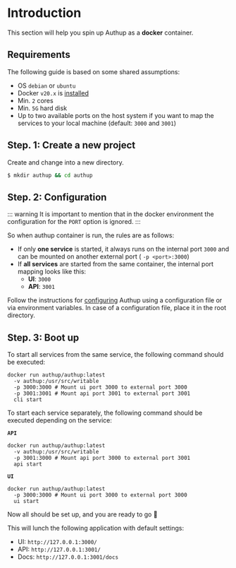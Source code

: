 # Introduction

This section will help you spin up Authup as a **docker** container.

## Requirements
The following guide is based on some shared assumptions:

- OS `debian` or `ubuntu`
- Docker `v20.x` is [installed](https://docs.docker.com/get-docker/)
- Min. `2` cores
- Min. `5G` hard disk
- Up to two available ports on the host system if you want to map the services to your local machine (default: `3000` and `3001`)


## Step. 1: Create a new project

Create and change into a new directory.

```bash
$ mkdir authup && cd authup
```

## Step. 2: Configuration

::: warning
It is important to mention that in the docker environment the configuration for the `PORT` option is ignored.
:::

So when authup container is run, the rules are as follows:
- If only **one service** is started, it always runs on the internal port `3000` and can be mounted on another external port ( `-p <port>:3000`)
- If **all services** are started from the same container, the internal port mapping looks like this:
    - **UI**: `3000`
    - **API**: `3001`


Follow the instructions for [configuring](./configuration.md) Authup using a configuration file or via environment variables.
In case of a configuration file, place it in the root directory.


## Step. 3: Boot up

To start all services from the same service, the following command should be executed:

```shell
docker run authup/authup:latest 
  -v authup:/usr/src/writable
  -p 3000:3000 # Mount ui port 3000 to external port 3000
  -p 3001:3001 # Mount api port 3001 to external port 3001
  cli start
```

To start each service separately, the following command should be executed depending on the service:

**`API`**
```shell
docker run authup/authup:latest 
  -v authup:/usr/src/writable
  -p 3001:3000 # Mount api port 3000 to external port 3001
  api start
```

**`UI`**
```shell
docker run authup/authup:latest 
  -p 3000:3000 # Mount ui port 3000 to external port 3000
  ui start
```

Now all should be set up, and you are ready to go :tada:

This will lunch the following application with default settings:
- UI: `http://127.0.0.1:3000/`
- API: `http://127.0.0.1:3001/`
- Docs: `http://127.0.0.1:3001/docs`
